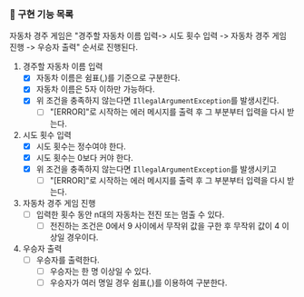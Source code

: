 ### 📜 구현 기능 목록

자동차 경주 게임은 "경주할 자동차 이름 입력-> 시도 횟수 입력 -> 자동차 경주 게임 진행 -> 우승자 출력" 순서로 진행된다.

1. 경주할 자동차 이름 입력
    - [x] 자동차 이름은 쉼표(,)를 기준으로 구분한다.
    - [x] 자동차 이름은 5자 이하만 가능하다.
    - [x] 위 조건을 충족하지 않는다면 `IllegalArgumentException`를 발생시킨다.
        - [ ] "[ERROR]"로 시작하는 에러 메시지를 출력 후 그 부분부터 입력을 다시 받는다.

2. 시도 횟수 입력
    - [x] 시도 횟수는 정수여야 한다.
    - [x] 시도 횟수는 0보다 커야 한다.
    - [x] 위 조건을 충족하지 않는다면 `IllegalArgumentException`를 발생시키고
        - [ ] "[ERROR]"로 시작하는 에러 메시지를 출력 후 그 부분부터 입력을 다시 받는다.

3. 자동차 경주 게임 진행
    - [ ] 입력한 횟수 동안 n대의 자동차는 전진 또는 멈출 수 있다.
        - [ ] 전진하는 조건은 0에서 9 사이에서 무작위 값을 구한 후 무작위 값이 4 이상일 경우이다.

4. 우승자 출력
    - [ ] 우승자를 출력한다.
        - [ ] 우승자는 한 명 이상일 수 있다.
        - [ ] 우승자가 여러 명일 경우 쉼표(,)를 이용하여 구분한다.
